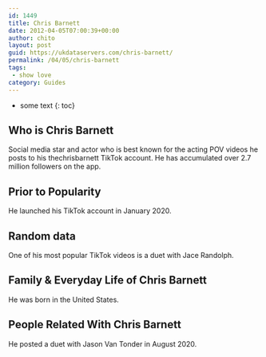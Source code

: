 ```yaml
---
id: 1449
title: Chris Barnett
date: 2012-04-05T07:00:39+00:00
author: chito
layout: post
guid: https://ukdataservers.com/chris-barnett/
permalink: /04/05/chris-barnett
tags:
 - show love
category: Guides
---
```


* some text
{: toc}


## Who is  Chris Barnett
                  
                  
                  
Social media star and actor who is best known for the acting POV videos he posts to his thechrisbarnett TikTok account. He has accumulated over 2.7 million followers on the app. 
                  
                
                
                
## Prior to Popularity 
                  
                  
                  
He launched his TikTok account in January 2020. 
                  
                
                
                
## Random data 
                  
                  
                  
One of his most popular TikTok videos is a duet with Jace Randolph.
                  
                
                
                
## Family & Everyday Life of Chris Barnett
                  
                  
                  
He was born in the United States. 
                  
                
                
                
## People Related With  Chris Barnett
                  
                  
                  
He posted a duet with Jason Van Tonder in August 2020. 
                  
                
              
            
          
          
          
    
    
  
